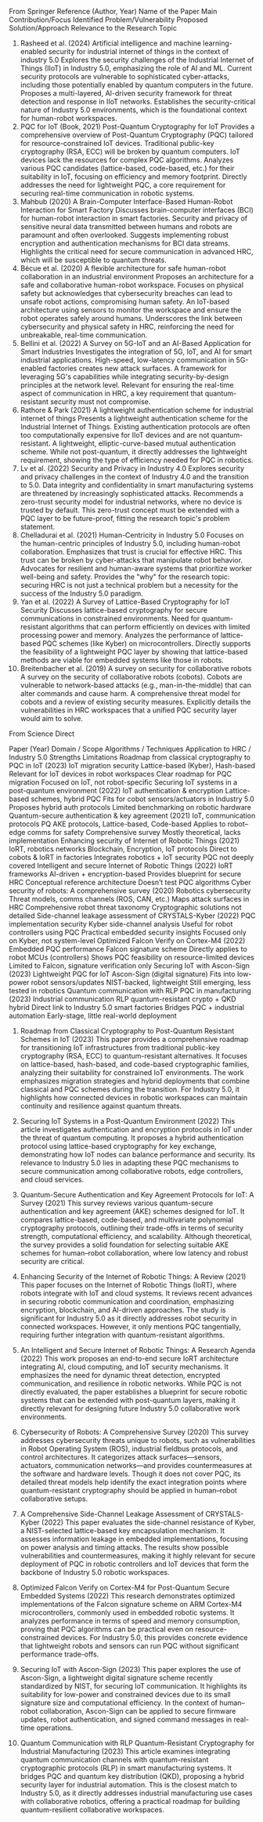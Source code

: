 From Springer
Reference (Author, Year)	Name of the Paper	Main Contribution/Focus	Identified Problem/Vulnerability	Proposed Solution/Approach	Relevance to the Research Topic
1. Rasheed et al. (2024)	Artificial intelligence and machine learning-enabled security for industrial internet of things in the context of industry 5.0	Explores the security challenges of the Industrial Internet of Things (IIoT) in Industry 5.0, emphasizing the role of AI and ML.	Current security protocols are vulnerable to sophisticated cyber-attacks, including those potentially enabled by quantum computers in the future.	Proposes a multi-layered, AI-driven security framework for threat detection and response in IIoT networks.	Establishes the security-critical nature of Industry 5.0 environments, which is the foundational context for human-robot workspaces.
2. PQC for IoT (Book, 2021)	Post-Quantum Cryptography for IoT	Provides a comprehensive overview of Post-Quantum Cryptography (PQC) tailored for resource-constrained IoT devices.	Traditional public-key cryptography (RSA, ECC) will be broken by quantum computers. IoT devices lack the resources for complex PQC algorithms.	Analyzes various PQC candidates (lattice-based, code-based, etc.) for their suitability in IoT, focusing on efficiency and memory footprint.	Directly addresses the need for lightweight PQC, a core requirement for securing real-time communication in robotic systems.
3. Mahbub (2020)	A Brain-Computer Interface-Based Human-Robot Interaction for Smart Factory	Discusses brain-computer interfaces (BCI) for human-robot interaction in smart factories.	Security and privacy of sensitive neural data transmitted between humans and robots are paramount and often overlooked.	Suggests implementing robust encryption and authentication mechanisms for BCI data streams.	Highlights the critical need for secure communication in advanced HRC, which will be susceptible to quantum threats.
4. Bécue et al. (2020)	A flexible architecture for safe human-robot collaboration in an industrial environment	Proposes an architecture for a safe and collaborative human-robot workspace.	Focuses on physical safety but acknowledges that cybersecurity breaches can lead to unsafe robot actions, compromising human safety.	An IoT-based architecture using sensors to monitor the workspace and ensure the robot operates safely around humans.	Underscores the link between cybersecurity and physical safety in HRC, reinforcing the need for unbreakable, real-time communication.
5. Bellini et al. (2022)	A Survey on 5G-IoT and an AI-Based Application for Smart Industries	Investigates the integration of 5G, IoT, and AI for smart industrial applications.	High-speed, low-latency communication in 5G-enabled factories creates new attack surfaces.	A framework for leveraging 5G's capabilities while integrating security-by-design principles at the network level.	Relevant for ensuring the real-time aspect of communication in HRC, a key requirement that quantum-resistant security must not compromise.
6. Rathore & Park (2021)	A lightweight authentication scheme for industrial internet of things	Presents a lightweight authentication scheme for the Industrial Internet of Things.	Existing authentication protocols are often too computationally expensive for IIoT devices and are not quantum-resistant.	A lightweight, elliptic-curve-based mutual authentication scheme.	While not post-quantum, it directly addresses the lightweight requirement, showing the type of efficiency needed for PQC in robotics.
7. Lv et al. (2022)	Security and Privacy in Industry 4.0	Explores security and privacy challenges in the context of Industry 4.0 and the transition to 5.0.	Data integrity and confidentiality in smart manufacturing systems are threatened by increasingly sophisticated attacks.	Recommends a zero-trust security model for industrial networks, where no device is trusted by default.	This zero-trust concept must be extended with a PQC layer to be future-proof, fitting the research topic's problem statement.
8. Chelladurai et al. (2021)	Human-Centricity in Industry 5.0	Focuses on the human-centric principles of Industry 5.0, including human-robot collaboration.	Emphasizes that trust is crucial for effective HRC. This trust can be broken by cyber-attacks that manipulate robot behavior.	Advocates for resilient and human-aware systems that prioritize worker well-being and safety.	Provides the "why" for the research topic: securing HRC is not just a technical problem but a necessity for the success of the Industry 5.0 paradigm.
9. Yan et al. (2022)	A Survey of Lattice-Based Cryptography for IoT Security	Discusses lattice-based cryptography for secure communications in constrained environments.	Need for quantum-resistant algorithms that can perform efficiently on devices with limited processing power and memory.	Analyzes the performance of lattice-based PQC schemes (like Kyber) on microcontrollers.	Directly supports the feasibility of a lightweight PQC layer by showing that lattice-based methods are viable for embedded systems like those in robots.
10. Breitenbacher et al. (2019)	A survey on security for collaborative robots	A survey on the security of collaborative robots (cobots).	Cobots are vulnerable to network-based attacks (e.g., man-in-the-middle) that can alter commands and cause harm.	A comprehensive threat model for cobots and a review of existing security measures.	Explicitly details the vulnerabilities in HRC workspaces that a unified PQC security layer would aim to solve.

From Science Direct

Paper (Year)	Domain / Scope	Algorithms / Techniques	Application to HRC / Industry 5.0	Strengths	Limitations
Roadmap from classical cryptography to PQC in IoT (2023)	IoT migration security	Lattice-based (Kyber), Hash-based	Relevant for IoT devices in robot workspaces	Clear roadmap for PQC migration	Focused on IoT, not robot-specific
Securing IoT systems in a post-quantum environment (2022)	IoT authentication & encryption	Lattice-based schemes, hybrid PQC	Fits for cobot sensors/actuators in Industry 5.0	Proposes hybrid auth protocols	Limited benchmarking on robotic hardware
Quantum-secure authentication & key agreement (2021)	IoT, communication protocols	PQ AKE protocols, Lattice-based, Code-based	Applies to robot–edge comms for safety	Comprehensive survey	Mostly theoretical, lacks implementation
Enhancing security of Internet of Robotic Things (2021)	IoRT, robotics networks	Blockchain, Encryption, IoT protocols	Direct to cobots & IoRT in factories	Integrates robotics + IoT security	PQC not deeply covered
Intelligent and secure Internet of Robotic Things (2022)	IoRT frameworks	AI-driven + encryption-based	Provides blueprint for secure HRC	Conceptual reference architecture	Doesn’t test PQC algorithms
Cyber security of robots: A comprehensive survey (2020)	Robotics cybersecurity	Threat models, comms channels (ROS, CAN, etc.)	Maps attack surfaces in HRC	Comprehensive robot threat taxonomy	Cryptographic solutions not detailed
Side-channel leakage assessment of CRYSTALS-Kyber (2022)	PQC implementation security	Kyber side-channel analysis	Useful for robot controllers using PQC	Practical embedded security insights	Focused only on Kyber, not system-level
Optimized Falcon Verify on Cortex-M4 (2022)	Embedded PQC performance	Falcon signature scheme	Directly applies to robot MCUs (controllers)	Shows PQC feasibility on resource-limited devices	Limited to Falcon, signature verification only
Securing IoT with Ascon-Sign (2023)	Lightweight PQC for IoT	Ascon-Sign (digital signature)	Fits into low-power robot sensors/updates	NIST-backed, lightweight	Still emerging, less tested in robotics
Quantum communication with RLP PQC in manufacturing (2023)	Industrial communication	RLP quantum-resistant crypto + QKD hybrid	Direct link to Industry 5.0 smart factories	Bridges PQC + industrial automation	Early-stage, little real-world deployment




1. Roadmap from Classical Cryptography to Post-Quantum Resistant Schemes in IoT (2023)
This paper provides a comprehensive roadmap for transitioning IoT infrastructures from traditional public-key cryptography (RSA, ECC) to quantum-resistant alternatives. It focuses on lattice-based, hash-based, and code-based cryptographic families, analyzing their suitability for constrained IoT environments. The work emphasizes migration strategies and hybrid deployments that combine classical and PQC schemes during the transition. For Industry 5.0, it highlights how connected devices in robotic workspaces can maintain continuity and resilience against quantum threats.

2. Securing IoT Systems in a Post-Quantum Environment (2022)
This article investigates authentication and encryption protocols in IoT under the threat of quantum computing. It proposes a hybrid authentication protocol using lattice-based cryptography for key exchange, demonstrating how IoT nodes can balance performance and security. Its relevance to Industry 5.0 lies in adapting these PQC mechanisms to secure communication among collaborative robots, edge controllers, and cloud services.

3. Quantum-Secure Authentication and Key Agreement Protocols for IoT: A Survey (2021)
This survey reviews various quantum-secure authentication and key agreement (AKE) schemes designed for IoT. It compares lattice-based, code-based, and multivariate polynomial cryptography protocols, outlining their trade-offs in terms of security strength, computational efficiency, and scalability. Although theoretical, the survey provides a solid foundation for selecting suitable AKE schemes for human–robot collaboration, where low latency and robust security are critical.

4. Enhancing Security of the Internet of Robotic Things: A Review (2021)
This paper focuses on the Internet of Robotic Things (IoRT), where robots integrate with IoT and cloud systems. It reviews recent advances in securing robotic communication and coordination, emphasizing encryption, blockchain, and AI-driven approaches. The study is significant for Industry 5.0 as it directly addresses robot security in connected workspaces. However, it only mentions PQC tangentially, requiring further integration with quantum-resistant algorithms.

5. An Intelligent and Secure Internet of Robotic Things: A Research Agenda (2022)
This work proposes an end-to-end secure IoRT architecture integrating AI, cloud computing, and IoT security mechanisms. It emphasizes the need for dynamic threat detection, encrypted communication, and resilience in robotic networks. While PQC is not directly evaluated, the paper establishes a blueprint for secure robotic systems that can be extended with post-quantum layers, making it directly relevant for designing future Industry 5.0 collaborative work environments.

6. Cybersecurity of Robots: A Comprehensive Survey (2020)
This survey addresses cybersecurity threats unique to robots, such as vulnerabilities in Robot Operating System (ROS), industrial fieldbus protocols, and control architectures. It categorizes attack surfaces—sensors, actuators, communication networks—and provides countermeasures at the software and hardware levels. Though it does not cover PQC, its detailed threat models help identify the exact integration points where quantum-resistant cryptography should be applied in human–robot collaborative setups.


7. A Comprehensive Side-Channel Leakage Assessment of CRYSTALS-Kyber (2022)
This paper evaluates the side-channel resistance of Kyber, a NIST-selected lattice-based key encapsulation mechanism. It assesses information leakage in embedded implementations, focusing on power analysis and timing attacks. The results show possible vulnerabilities and countermeasures, making it highly relevant for secure deployment of PQC in robotic controllers and IoT devices that form the backbone of Industry 5.0 robotic workspaces.

8. Optimized Falcon Verify on Cortex-M4 for Post-Quantum Secure Embedded Systems (2022)
This research demonstrates optimized implementations of the Falcon signature scheme on ARM Cortex-M4 microcontrollers, commonly used in embedded robotic systems. It analyzes performance in terms of speed and memory consumption, proving that PQC algorithms can be practical even on resource-constrained devices. For Industry 5.0, this provides concrete evidence that lightweight robots and sensors can run PQC without significant performance trade-offs.

9. Securing IoT with Ascon-Sign (2023)
This paper explores the use of Ascon-Sign, a lightweight digital signature scheme recently standardized by NIST, for securing IoT communication. It highlights its suitability for low-power and constrained devices due to its small signature size and computational efficiency. In the context of human–robot collaboration, Ascon-Sign can be applied to secure firmware updates, robot authentication, and signed command messages in real-time operations.

10. Quantum Communication with RLP Quantum-Resistant Cryptography for Industrial Manufacturing (2023)
This article examines integrating quantum communication channels with quantum-resistant cryptographic protocols (RLP) in smart manufacturing systems. It bridges PQC and quantum key distribution (QKD), proposing a hybrid security layer for industrial automation. This is the closest match to Industry 5.0, as it directly addresses industrial manufacturing use cases with collaborative robotics, offering a practical roadmap for building quantum-resilient collaborative workspaces.

